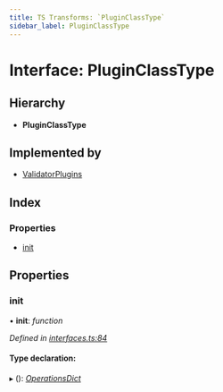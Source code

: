 ```yaml
---
title: TS Transforms: `PluginClassType`
sidebar_label: PluginClassType
---
```


# Interface: PluginClassType

## Hierarchy

* **PluginClassType**

## Implemented by

* [ValidatorPlugins](../classes/validatorplugins.md)

## Index

### Properties

* [init](pluginclasstype.md#init)

## Properties

###  init

• **init**: *function*

*Defined in [interfaces.ts:84](https://github.com/terascope/teraslice/blob/d8feecc03/packages/ts-transforms/src/interfaces.ts#L84)*

#### Type declaration:

▸ (): *[OperationsDict](operationsdict.md)*
